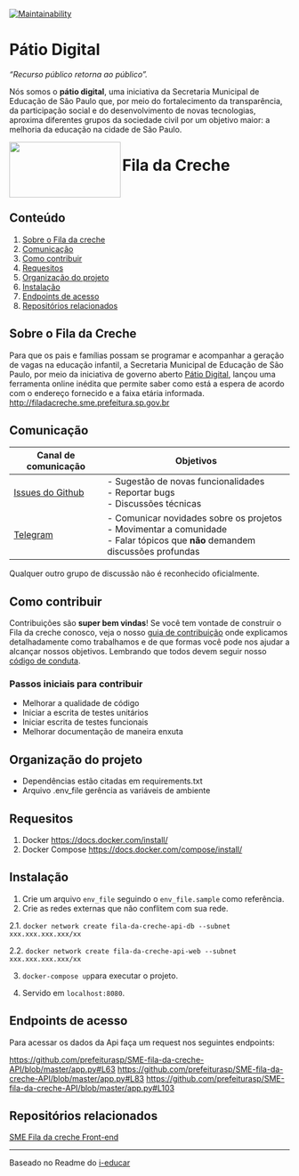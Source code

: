 [![Maintainability](https://api.codeclimate.com/v1/badges/4c615c9093a4c6c95d4a/maintainability)](https://codeclimate.com/github/prefeiturasp/SME-fila-da-creche-API/maintainability)

# Pátio Digital

_“Recurso público retorna ao público”._

Nós somos o **pátio digital**, uma iniciativa da Secretaria Municipal de Educação de São Paulo que, por meio do fortalecimento da transparência, da participação social e do desenvolvimento de novas tecnologias, aproxima diferentes grupos da sociedade civil por um objetivo maior: a melhoria da educação na cidade de São Paulo. 

<a href="url"><img src="http://patiodigital.prefeitura.sp.gov.br/wp-content/uploads/sites/4/2018/04/logo_fila.jpg" align="left" height="100" width="200" ></a> 

# Fila da Creche
</br>

## Conteúdo

1. [Sobre o Fila da creche](#sobre-o-fila-da-creche)
2. [Comunicação](#comunicação)
3. [Como contribuir](#como-contribuir)
4. [Requesitos](#requesitos)
5. [Organização do projeto](#organização-do-projeto)
6. [Instalação](#instalação)
7. [Endpoints de acesso](#endpoints-de-acesso)
8. [Repositórios relacionados](#repositórios-relacionados)


## Sobre o Fila da Creche 

Para que os pais e famílias possam se programar e acompanhar a geração de vagas na educação infantil, a Secretaria Municipal de Educação de São Paulo, por meio da iniciativa de governo aberto [Pátio Digital](http://patiodigital.prefeitura.sp.gov.br/), lançou uma ferramenta online inédita que permite saber como está a espera de acordo com o endereço fornecido e a faixa etária informada. 
http://filadacreche.sme.prefeitura.sp.gov.br



## Comunicação

| Canal de comunicação | Objetivos |
|----------------------|-----------|
| [Issues do Github](https://github.com/prefeiturasp/SME-fila-da-creche-API/issues) | - Sugestão de novas funcionalidades<br> - Reportar bugs<br> - Discussões técnicas |
| [Telegram](https://t.me/patiodigital ) | - Comunicar novidades sobre os projetos<br> - Movimentar a comunidade<br>  - Falar tópicos que **não** demandem discussões profundas |

Qualquer outro grupo de discussão não é reconhecido oficialmente.


## Como contribuir

Contribuições são **super bem vindas**! Se você tem vontade de construir o
Fila da creche conosco, veja o nosso [guia de contribuição](./CONTRIBUTING.md)
onde explicamos detalhadamente como trabalhamos e de que formas você pode nos
ajudar a alcançar nossos objetivos. Lembrando que todos devem seguir 
nosso [código de conduta](./CODEOFCONDUCT.md).


### Passos iniciais para contribuir

- Melhorar a qualidade de código
- Iniciar a escrita de testes unitários
- Iniciar escrita de testes funcionais
- Melhorar documentação de maneira enxuta


## Organização do projeto

* Dependências estão citadas em requirements.txt
* Arquivo .env_file gerência as variáveis de ambiente


## Requesitos

1. Docker https://docs.docker.com/install/
2. Docker Compose https://docs.docker.com/compose/install/
  

## Instalação

1. Crie um arquivo `env_file` seguindo o `env_file.sample` como referência.
2. Crie as redes externas que não conflitem com sua rede.

2.1. `docker network create fila-da-creche-api-db --subnet xxx.xxx.xxx.xxx/xx`

2.2. `docker network create fila-da-creche-api-web --subnet xxx.xxx.xxx.xxx/xx`

3. `docker-compose up`para executar o projeto.

4. Servido em `localhost:8080`.


## Endpoints de acesso

 Para acessar os dados da Api faça um request nos seguintes endpoints:
 
 https://github.com/prefeiturasp/SME-fila-da-creche-API/blob/master/app.py#L63
 https://github.com/prefeiturasp/SME-fila-da-creche-API/blob/master/app.py#L83
 https://github.com/prefeiturasp/SME-fila-da-creche-API/blob/master/app.py#L103

## Repositórios relacionados

[SME Fila da creche Front-end](https://github.com/prefeiturasp/SME-FilaDaCreche)

---

Baseado no Readme do [i-educar](https://github.com/portabilis/i-educar)
